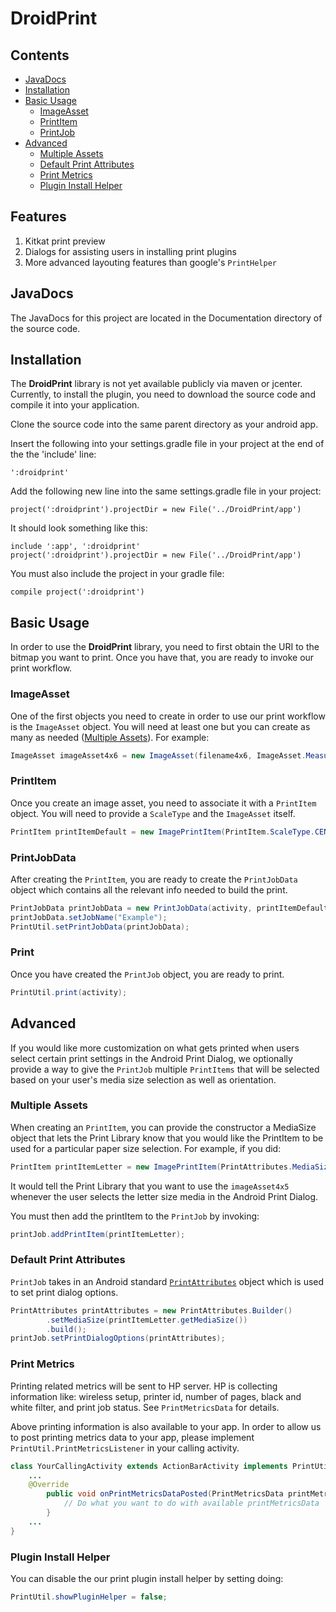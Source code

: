 # DroidPrint

## Contents

- [JavaDocs](##javadocs)
- [Installation](#installation)
- [Basic Usage](#basic-usage)
    + [ImageAsset](#imageasset)
    + [PrintItem](#printitem)
    + [PrintJob](#printjob)
- [Advanced](#advanced)
    + [Multiple Assets](#multiple-assets)
    + [Default Print Attributes](#default-print-attributes)
    + [Print Metrics](#print-metrics)
    + [Plugin Install Helper](#plugin-install-helper)

## Features

1. Kitkat print preview
2. Dialogs for assisting users in installing print plugins
3. More advanced layouting features than google's `PrintHelper`

## JavaDocs

The JavaDocs for this project are located in the Documentation directory of the source code.

## Installation

The __DroidPrint__ library is not yet available publicly via maven or jcenter.
Currently, to install the plugin, you need to download the source code and compile it into your application.

Clone the source code into the same parent directory as your android app.

Insert the following into your settings.gradle file in your project at the end of the the 'include' line:

    ':droidprint'

Add the following new line into the same settings.gradle file in your project:

    project(':droidprint').projectDir = new File('../DroidPrint/app')

It should look something like this:

    include ':app', ':droidprint'
    project(':droidprint').projectDir = new File('../DroidPrint/app')

You must also include the project in your gradle file:

    compile project(':droidprint')

## Basic Usage

In order to use the __DroidPrint__ library, you need to first obtain the URI to the bitmap you want to print.
Once you have that, you are ready to invoke our print workflow.

### ImageAsset

One of the first objects you need to create in order to use our print workflow is the `ImageAsset` object.
You will need at least one but you can create as many as needed ([Multiple Assets](#multiple-assets)). For example:

```java
ImageAsset imageAsset4x6 = new ImageAsset(filename4x6, ImageAsset.MeasurementUnits.INCHES, 4, 6);
```

### PrintItem

Once you create an image asset, you need to associate it with a `PrintItem` object. You will need to provide a `ScaleType` and the `ImageAsset` itself.

```java
PrintItem printItemDefault = new ImagePrintItem(PrintItem.ScaleType.CENTER, imageAsset4x6);
```

### PrintJobData

After creating the `PrintItem`, you are ready to create the `PrintJobData` object which contains all the relevant info needed
to build the print.

```java
PrintJobData printJobData = new PrintJobData(activity, printItemDefault);
printJobData.setJobName("Example");
PrintUtil.setPrintJobData(printJobData);
```

### Print

Once you have created the `PrintJob` object, you are ready to print.

```java
PrintUtil.print(activity);
```

## Advanced

If you would like more customization on what gets printed when users select certain print settings in the Android Print Dialog,
we optionally provide a way to give the `PrintJob` multiple `PrintItems` that will be selected based on your user's media size selection as
well as orientation.

### Multiple Assets

When creating an `PrintItem`, you can provide the constructor a MediaSize object that lets the Print Library know that you
would like the PrintItem to be used for a particular paper size selection. For example, if you did:

```java
PrintItem printItemLetter = new ImagePrintItem(PrintAttributes.MediaSize.NA_LETTER, scaleType, imageAsset4x5);
```

It would tell the Print Library that you want to use the `imageAsset4x5` whenever the user selects the letter size media in
the Android Print Dialog.

You must then add the printItem to the `PrintJob` by invoking:

```java
printJob.addPrintItem(printItemLetter);
```

### Default Print Attributes

`PrintJob` takes in an Android standard [`PrintAttributes`](https://developer.android.com/reference/android/print/PrintAttributes.html) object which is used to set print dialog options.

```java
PrintAttributes printAttributes = new PrintAttributes.Builder()
        .setMediaSize(printItemLetter.getMediaSize())
        .build();
printJob.setPrintDialogOptions(printAttributes);
```

### Print Metrics

Printing related metrics will be sent to HP server.  HP is collecting information like: wireless setup, printer id, number of pages, black and white filter, and print job status. See `PrintMetricsData` for details.

Above printing information is also available to your app. In order to allow us to post printing metrics data to your app, please implement `PrintUtil.PrintMetricsListener` in your calling activity.

```java
class YourCallingActivity extends ActionBarActivity implements PrintUtil.PrintMetricsListener {
	...
	@Override
    	public void onPrintMetricsDataPosted(PrintMetricsData printMetricsData) {
   			// Do what you want to do with available printMetricsData
    	}
	...
}
```

### Plugin Install Helper

You can disable the our print plugin install helper by setting doing:

```java
PrintUtil.showPluginHelper = false;
```
